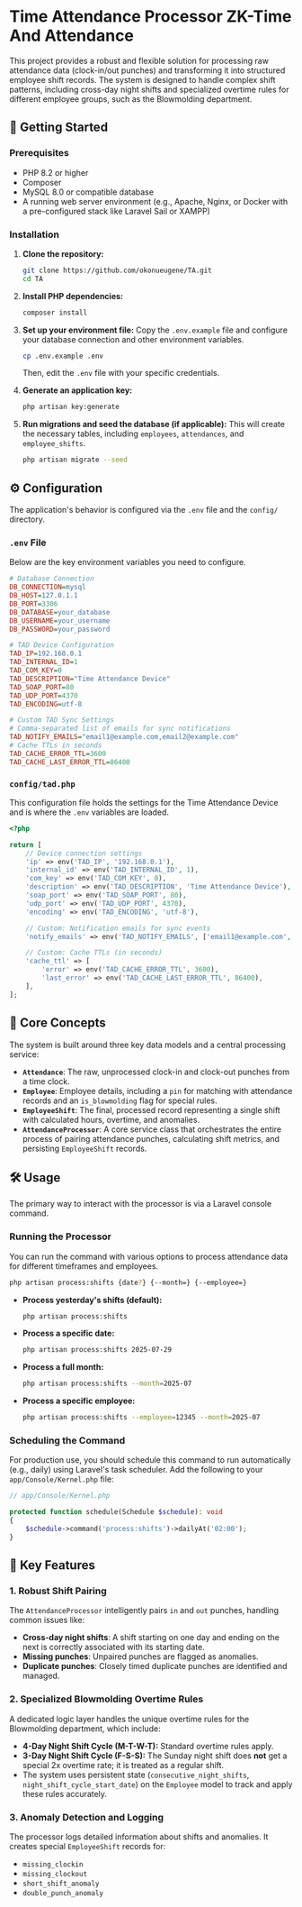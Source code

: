 # Time Attendance Processor ZK-Time And Attendance

This project provides a robust and flexible solution for processing raw attendance data (clock-in/out punches) and transforming it into structured employee shift records. The system is designed to handle complex shift patterns, including cross-day night shifts and specialized overtime rules for different employee groups, such as the Blowmolding department.

## 🚀 Getting Started

### Prerequisites

  * PHP 8.2 or higher
  * Composer
  * MySQL 8.0 or compatible database
  * A running web server environment (e.g., Apache, Nginx, or Docker with a pre-configured stack like Laravel Sail or XAMPP)

### Installation

1.  **Clone the repository:**

    ```bash
    git clone https://github.com/okonueugene/TA.git
    cd TA
    ```

2.  **Install PHP dependencies:**

    ```bash
    composer install
    ```

3.  **Set up your environment file:**
    Copy the `.env.example` file and configure your database connection and other environment variables.

    ```bash
    cp .env.example .env
    ```

    Then, edit the `.env` file with your specific credentials.

4.  **Generate an application key:**

    ```bash
    php artisan key:generate
    ```

5.  **Run migrations and seed the database (if applicable):**
    This will create the necessary tables, including `employees`, `attendances`, and `employee_shifts`.

    ```bash
    php artisan migrate --seed
    ```

## ⚙️ Configuration

The application's behavior is configured via the `.env` file and the `config/` directory.

### `.env` File

Below are the key environment variables you need to configure.

```ini
# Database Connection
DB_CONNECTION=mysql
DB_HOST=127.0.1.1
DB_PORT=3306
DB_DATABASE=your_database
DB_USERNAME=your_username
DB_PASSWORD=your_password

# TAD Device Configuration
TAD_IP=192.168.0.1
TAD_INTERNAL_ID=1
TAD_COM_KEY=0
TAD_DESCRIPTION="Time Attendance Device"
TAD_SOAP_PORT=80
TAD_UDP_PORT=4370
TAD_ENCODING=utf-8

# Custom TAD Sync Settings
# Comma-separated list of emails for sync notifications
TAD_NOTIFY_EMAILS="email1@example.com,email2@example.com"
# Cache TTLs in seconds
TAD_CACHE_ERROR_TTL=3600
TAD_CACHE_LAST_ERROR_TTL=86400
```

### `config/tad.php`

This configuration file holds the settings for the Time Attendance Device and is where the `.env` variables are loaded.

```php
<?php

return [
    // Device connection settings
    'ip' => env('TAD_IP', '192.168.0.1'),
    'internal_id' => env('TAD_INTERNAL_ID', 1),
    'com_key' => env('TAD_COM_KEY', 0),
    'description' => env('TAD_DESCRIPTION', 'Time Attendance Device'),
    'soap_port' => env('TAD_SOAP_PORT', 80),
    'udp_port' => env('TAD_UDP_PORT', 4370),
    'encoding' => env('TAD_ENCODING', 'utf-8'),

    // Custom: Notification emails for sync events
    'notify_emails' => env('TAD_NOTIFY_EMAILS', ['email1@example.com', 'email2@example.com']),

    // Custom: Cache TTLs (in seconds)
    'cache_ttl' => [
        'error' => env('TAD_CACHE_ERROR_TTL', 3600),
        'last_error' => env('TAD_CACHE_LAST_ERROR_TTL', 86400),
    ],
];
```

## 📜 Core Concepts

The system is built around three key data models and a central processing service:

  * **`Attendance`**: The raw, unprocessed clock-in and clock-out punches from a time clock.
  * **`Employee`**: Employee details, including a `pin` for matching with attendance records and an `is_blowmolding` flag for special rules.
  * **`EmployeeShift`**: The final, processed record representing a single shift with calculated hours, overtime, and anomalies.
  * **`AttendanceProcessor`**: A core service class that orchestrates the entire process of pairing attendance punches, calculating shift metrics, and persisting `EmployeeShift` records.

## 🛠️ Usage

The primary way to interact with the processor is via a Laravel console command.

### Running the Processor

You can run the command with various options to process attendance data for different timeframes and employees.

```bash
php artisan process:shifts {date?} {--month=} {--employee=}
```

  * **Process yesterday's shifts (default):**

    ```bash
    php artisan process:shifts
    ```

  * **Process a specific date:**

    ```bash
    php artisan process:shifts 2025-07-29
    ```

  * **Process a full month:**

    ```bash
    php artisan process:shifts --month=2025-07
    ```

  * **Process a specific employee:**

    ```bash
    php artisan process:shifts --employee=12345 --month=2025-07
    ```

### Scheduling the Command

For production use, you should schedule this command to run automatically (e.g., daily) using Laravel's task scheduler. Add the following to your `app/Console/Kernel.php` file:

```php
// app/Console/Kernel.php

protected function schedule(Schedule $schedule): void
{
    $schedule->command('process:shifts')->dailyAt('02:00');
}
```

## 🚀 Key Features

### 1\. Robust Shift Pairing

The `AttendanceProcessor` intelligently pairs `in` and `out` punches, handling common issues like:

  * **Cross-day night shifts**: A shift starting on one day and ending on the next is correctly associated with its starting date.
  * **Missing punches**: Unpaired punches are flagged as anomalies.
  * **Duplicate punches**: Closely timed duplicate punches are identified and managed.

### 2\. Specialized Blowmolding Overtime Rules

A dedicated logic layer handles the unique overtime rules for the Blowmolding department, which include:

  * **4-Day Night Shift Cycle (M-T-W-T):** Standard overtime rules apply.
  * **3-Day Night Shift Cycle (F-S-S):** The Sunday night shift does **not** get a special 2x overtime rate; it is treated as a regular shift.
  * The system uses persistent state (`consecutive_night_shifts`, `night_shift_cycle_start_date`) on the `Employee` model to track and apply these rules accurately.

### 3\. Anomaly Detection and Logging

The processor logs detailed information about shifts and anomalies. It creates special `EmployeeShift` records for:

  * `missing_clockin`
  * `missing_clockout`
  * `short_shift_anomaly`
  * `double_punch_anomaly`